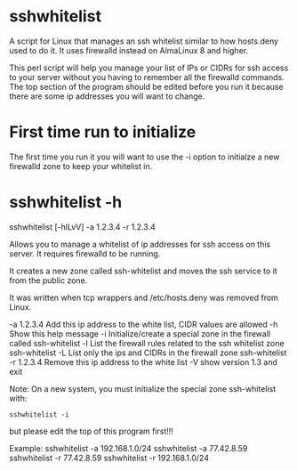 # sshwhitelist
A script for Linux that manages an ssh whitelist similar to how hosts.deny used to do it. It uses firewalld instead on AlmaLinux 8 and higher.

This perl script will help you manage your list of IPs or CIDRs for ssh access to your server without you having to remember all the firewalld commands.
The top section of the program should be edited before you run it because there are some ip addresses you will want to change.

# First time run to initialize
The first time you run it you will want to use the -i option to initialze a new firewalld zone to keep your whitelist in.


# sshwhitelist -h
  sshwhitelist [-hlLvV] -a 1.2.3.4 -r 1.2.3.4

  Allows you to manage a whitelist of ip addresses for ssh access on this server.
  It requires firewalld to be running. 

  It creates a new zone called ssh-whitelist and moves the ssh service to it from the public zone.

  It was written when tcp wrappers and /etc/hosts.deny was removed from Linux.

  -a 1.2.3.4   Add this ip address to the white list, CIDR values are allowed
  -h           Show this help message
  -i           Initialize/create a special zone in the firewall called ssh-whitelist
  -l           List the firewall rules related to the ssh whitelist zone ssh-whitelist
  -L           List only the ips and CIDRs in the firewall zone ssh-whitelist
  -r 1.2.3.4   Remove this ip address to the white list
  -V           show version 1.3 and exit

  Note: On a new system, you must initialize the special zone ssh-whitelist with:

    sshwhitelist -i

  but please edit the top of this program first!!!

Example:
    sshwhitelist -a 192.168.1.0/24
    sshwhitelist -a 77.42.8.59
    sshwhitelist -r 77.42.8.59
    sshwhitelist -r 192.168.1.0/24
